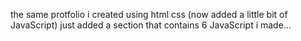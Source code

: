 the same protfolio i created using html css (now added a little bit of JavaScript) just added a section
that contains 6 JavaScript i made...